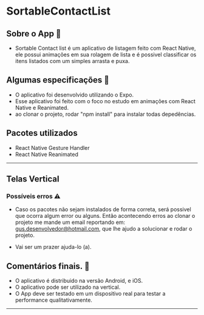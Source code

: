# SortableContactList

## Sobre o App 📱
- Sortable Contact list é um aplicativo de listagem feito com React Native, ele possui animações em sua rolagem de lista e é possivel 
classificar os itens listados com um simples arrasta e puxa. 

## Algumas especificações 📝

- O aplicativo foi desenvolvido utilizando o Expo.
- Esse aplicativo foi feito com o foco no estudo em animações com React Native e Reanimated.
- ao clonar o projeto, rodar "npm install" para instalar todas depedências. 

## Pacotes utilizados
- React Native Gesture Handler
- React Native Reanimated

---

## Telas Vertical

### Possíveis erros ⚠️

- Caso os pacotes não sejam instalados de forma correta, será possivel que ocorra algum error ou alguns. Então acontecendo erros ao clonar o projeto me mande um email reportando em: gus.desenvolvedor@hotmail.com, que lhe ajudo a solucionar e rodar o projeto. 

- Vai ser um prazer ajuda-lo (a). 


## Comentários finais. 💬

- O aplicativo é distribuido na versão Android, e iOS.
- O aplicativo pode ser utilizado  na vertical.
- O App deve ser testado em um dispositivo real para testar a performance qualitativamente.

--- 
